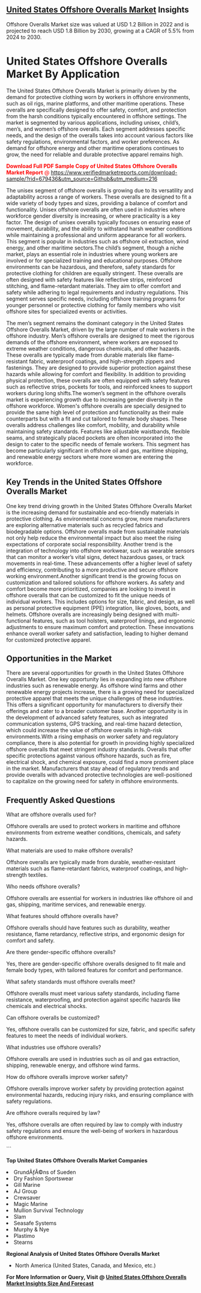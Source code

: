 <h2><a href="https://www.verifiedmarketreports.com/download-sample/?rid=679436&amp;utm_source=Github&amp;utm_medium=216" target="_blank">United States Offshore Overalls Market</a> Insights</h2><p>Offshore Overalls Market size was valued at USD 1.2 Billion in 2022 and is projected to reach USD 1.8 Billion by 2030, growing at a CAGR of 5.5% from 2024 to 2030.</p><p><h1>United States Offshore Overalls Market By Application</h1><p>The United States Offshore Overalls Market is primarily driven by the demand for protective clothing worn by workers in offshore environments, such as oil rigs, marine platforms, and other maritime operations. These overalls are specifically designed to offer safety, comfort, and protection from the harsh conditions typically encountered in offshore settings. The market is segmented by various applications, including unisex, child’s, men’s, and women’s offshore overalls. Each segment addresses specific needs, and the design of the overalls takes into account various factors like safety regulations, environmental factors, and worker preferences. As demand for offshore energy and other maritime operations continues to grow, the need for reliable and durable protective apparel remains high. <p><span class=""><span style="color: #ff0000;"><strong>Download Full PDF Sample Copy of United States Offshore Overalls Market Report</strong> @ </span><a href="https://www.verifiedmarketreports.com/download-sample/?rid=679436&amp;utm_source=Github&amp;utm_medium=216" target="_blank">https://www.verifiedmarketreports.com/download-sample/?rid=679436&amp;utm_source=Github&amp;utm_medium=216</a></span></p>The unisex segment of offshore overalls is growing due to its versatility and adaptability across a range of workers. These overalls are designed to fit a wide variety of body types and sizes, providing a balance of comfort and functionality. Unisex offshore overalls are often used in industries where workforce gender diversity is increasing, or where practicality is a key factor. The design of unisex overalls typically focuses on ensuring ease of movement, durability, and the ability to withstand harsh weather conditions while maintaining a professional and uniform appearance for all workers. This segment is popular in industries such as offshore oil extraction, wind energy, and other maritime sectors.The child’s segment, though a niche market, plays an essential role in industries where young workers are involved or for specialized training and educational purposes. Offshore environments can be hazardous, and therefore, safety standards for protective clothing for children are equally stringent. These overalls are often designed with safety features like reflective strips, reinforced stitching, and flame-retardant materials. They aim to offer comfort and safety while adhering to legal requirements and industry regulations. This segment serves specific needs, including offshore training programs for younger personnel or protective clothing for family members who visit offshore sites for specialized events or activities.<p>The men’s segment remains the dominant category in the United States Offshore Overalls Market, driven by the large number of male workers in the offshore industry. Men’s offshore overalls are designed to meet the rigorous demands of the offshore environment, where workers are exposed to extreme weather conditions, dangerous chemicals, and other hazards. These overalls are typically made from durable materials like flame-resistant fabric, waterproof coatings, and high-strength zippers and fastenings. They are designed to provide superior protection against these hazards while allowing for comfort and flexibility. In addition to providing physical protection, these overalls are often equipped with safety features such as reflective strips, pockets for tools, and reinforced knees to support workers during long shifts.The women’s segment in the offshore overalls market is experiencing growth due to increasing gender diversity in the offshore workforce. Women's offshore overalls are specially designed to provide the same high level of protection and functionality as their male counterparts but with a fit and cut tailored to female body shapes. These overalls address challenges like comfort, mobility, and durability while maintaining safety standards. Features like adjustable waistbands, flexible seams, and strategically placed pockets are often incorporated into the design to cater to the specific needs of female workers. This segment has become particularly significant in offshore oil and gas, maritime shipping, and renewable energy sectors where more women are entering the workforce.<h2>Key Trends in the United States Offshore Overalls Market</h2><p>One key trend driving growth in the United States Offshore Overalls Market is the increasing demand for sustainable and eco-friendly materials in protective clothing. As environmental concerns grow, more manufacturers are exploring alternative materials such as recycled fabrics and biodegradable options. Offshore overalls made from sustainable materials not only help reduce the environmental impact but also meet the rising expectations of corporate social responsibility. Another trend is the integration of technology into offshore workwear, such as wearable sensors that can monitor a worker’s vital signs, detect hazardous gases, or track movements in real-time. These advancements offer a higher level of safety and efficiency, contributing to a more productive and secure offshore working environment.Another significant trend is the growing focus on customization and tailored solutions for offshore workers. As safety and comfort become more prioritized, companies are looking to invest in offshore overalls that can be customized to fit the unique needs of individual workers. This includes options for size, fabric, and design, as well as personal protective equipment (PPE) integration, like gloves, boots, and helmets. Offshore overalls are increasingly being designed with multi-functional features, such as tool holsters, waterproof linings, and ergonomic adjustments to ensure maximum comfort and protection. These innovations enhance overall worker safety and satisfaction, leading to higher demand for customized protective apparel.<h2>Opportunities in the Market</h2><p>There are several opportunities for growth in the United States Offshore Overalls Market. One key opportunity lies in expanding into new offshore industries such as renewable energy. As offshore wind farms and other renewable energy projects increase, there is a growing need for specialized protective apparel that meets the unique challenges of these industries. This offers a significant opportunity for manufacturers to diversify their offerings and cater to a broader customer base. Another opportunity is in the development of advanced safety features, such as integrated communication systems, GPS tracking, and real-time hazard detection, which could increase the value of offshore overalls in high-risk environments.With a rising emphasis on worker safety and regulatory compliance, there is also potential for growth in providing highly specialized offshore overalls that meet stringent industry standards. Overalls that offer specific protections against various offshore hazards, such as fire, electrical shock, and chemical exposure, could find a more prominent place in the market. Manufacturers that stay ahead of regulatory trends and provide overalls with advanced protective technologies are well-positioned to capitalize on the growing need for safety in offshore environments.<h2>Frequently Asked Questions</h2><p>What are offshore overalls used for?</p><p>Offshore overalls are used to protect workers in maritime and offshore environments from extreme weather conditions, chemicals, and safety hazards.</p><p>What materials are used to make offshore overalls?</p><p>Offshore overalls are typically made from durable, weather-resistant materials such as flame-retardant fabrics, waterproof coatings, and high-strength textiles.</p><p>Who needs offshore overalls?</p><p>Offshore overalls are essential for workers in industries like offshore oil and gas, shipping, maritime services, and renewable energy.</p><p>What features should offshore overalls have?</p><p>Offshore overalls should have features such as durability, weather resistance, flame retardancy, reflective strips, and ergonomic design for comfort and safety.</p><p>Are there gender-specific offshore overalls?</p><p>Yes, there are gender-specific offshore overalls designed to fit male and female body types, with tailored features for comfort and performance.</p><p>What safety standards must offshore overalls meet?</p><p>Offshore overalls must meet various safety standards, including flame resistance, waterproofing, and protection against specific hazards like chemicals and electrical shocks.</p><p>Can offshore overalls be customized?</p><p>Yes, offshore overalls can be customized for size, fabric, and specific safety features to meet the needs of individual workers.</p><p>What industries use offshore overalls?</p><p>Offshore overalls are used in industries such as oil and gas extraction, shipping, renewable energy, and offshore wind farms.</p><p>How do offshore overalls improve worker safety?</p><p>Offshore overalls improve worker safety by providing protection against environmental hazards, reducing injury risks, and ensuring compliance with safety regulations.</p><p>Are offshore overalls required by law?</p><p>Yes, offshore overalls are often required by law to comply with industry safety regulations and ensure the well-being of workers in hazardous offshore environments.</p>```</p><p><strong>Top United States Offshore Overalls Market Companies</strong></p><div data-test-id=""><p><li>GrundÃƒÂ©ns of Sueden</li><li> Dry Fashion Sportswear</li><li> Gill Marine</li><li> AJ Group</li><li> Crewsaver</li><li> Magic Marine</li><li> Mullion Survival Technology</li><li> Slam</li><li> Seasafe Systems</li><li> Murphy & Nye</li><li> Plastimo</li><li> Stearns</li></p><div><strong>Regional Analysis of&nbsp;United States Offshore Overalls Market</strong></div><ul><li dir="ltr"><p dir="ltr">North America&nbsp;(United States, Canada, and Mexico, etc.)</p></li></ul><p><strong>For More Information or Query, Visit @&nbsp;</strong><strong><a href="https://www.verifiedmarketreports.com/product/offshore-overalls-market/?utm_source=Github&amp;utm_medium=216" target="_blank">United States Offshore Overalls Market Insights Size And Forecast</a></strong></p></div>
